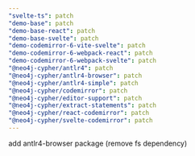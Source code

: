 ```yaml
---
"svelte-ts": patch
"demo-base": patch
"demo-base-react": patch
"demo-base-svelte": patch
"demo-codemirror-6-vite-svelte": patch
"demo-codemirror-6-webpack-react": patch
"demo-codemirror-6-webpack-svelte": patch
"@neo4j-cypher/antlr4": patch
"@neo4j-cypher/antlr4-browser": patch
"@neo4j-cypher/antlr4-simple": patch
"@neo4j-cypher/codemirror": patch
"@neo4j-cypher/editor-support": patch
"@neo4j-cypher/extract-statements": patch
"@neo4j-cypher/react-codemirror": patch
"@neo4j-cypher/svelte-codemirror": patch
---
```


add antlr4-browser package (remove fs dependency)
